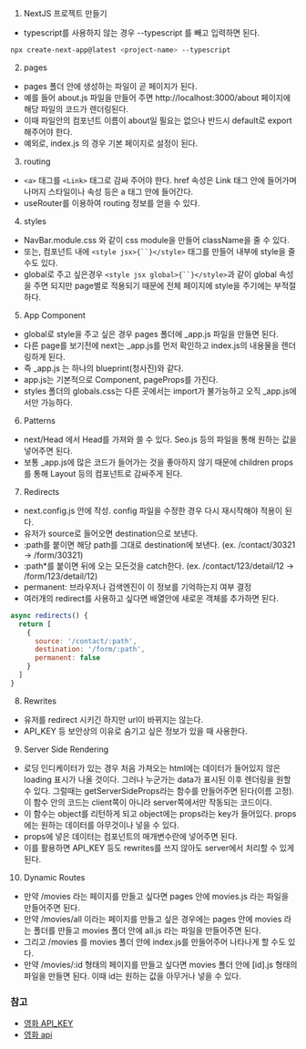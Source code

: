 1. NextJS 프로젝트 만들기

- typescript를 사용하지 않는 경우 --typescript 를 빼고 입력하면 된다.

```bash
npx create-next-app@latest <project-name> --typescript
```

2. pages

- pages 폴더 안에 생성하는 파일이 곧 페이지가 된다.
- 예를 들어 about.js 파일을 만들어 주면 http://localhost:3000/about 페이지에 해당 파일의 코드가 렌더링된다.
- 이때 파일안의 컴포넌트 이름이 about일 필요는 없으나 반드시 default로 export 해주어야 한다.
- 예외로, index.js 의 경우 기본 페이지로 설정이 된다.

3. routing

- `<a>` 태그를 `<Link>` 태그로 감싸 주어야 한다. href 속성은 Link 태그 안에 들어가며 나머지 스타일이나 속성 등은 a 태그 안에 들어간다.
- useRouter를 이용하여 routing 정보를 얻을 수 있다.

4. styles

- NavBar.module.css 와 같이 css module을 만들어 className을 줄 수 있다.
- 또는, 컴포넌트 내에 ` <style jsx>{``}</style> ` 태그를 만들어 내부에 style을 줄 수도 있다.
- global로 주고 싶은경우 ` <style jsx global>{``}</style> `과 같이 global 속성을 주면 되지만 page별로 적용되기 때문에 전체 페이지에 style을 주기에는 부적절하다.

5. App Component

- global로 style을 주고 싶은 경우 pages 폴더에 \_app.js 파일을 만들면 된다.
- 다른 page를 보기전에 next는 \_app.js를 먼저 확인하고 index.js의 내용물을 렌더링하게 된다.
- 즉 \_app.js 는 하나의 blueprint(청사진)와 같다.
- app.js는 기본적으로 Component, pageProps를 가진다.
- styles 폴더의 globals.css는 다른 곳에서는 import가 불가능하고 오직 \_app.js에서만 가능하다.

6. Patterns

- next/Head 에서 Head를 가져와 쓸 수 있다. Seo.js 등의 파일을 통해 원하는 값을 넣어주면 된다.
- 보통 \_app.js에 많은 코드가 들어가는 것을 좋아하지 않기 때문에 children props를 통해 Layout 등의 컴포넌트로 감싸주게 된다.

7. Redirects

- next.config.js 안에 작성. config 파일을 수정한 경우 다시 재시작해야 적용이 된다.
- 유저가 source로 들어오면 destination으로 보낸다.
- :path를 붙이면 해당 path를 그대로 destination에 보낸다. (ex. /contact/30321 -> /form/30321)
- :path\*를 붙이면 뒤에 오는 모든것을 catch한다. (ex. /contact/123/detail/12 -> /form/123/detail/12)
- permanent: 브라우저나 검색엔진이 이 정보를 기억하는지 여부 결정
- 여러개의 redirect를 사용하고 싶다면 배열안에 새로운 객체를 추가하면 된다.

```js
async redirects() {
  return [
    {
      source: '/contact/:path',
      destination: '/form/:path',
      permanent: false
    }
  ]
}
```

8. Rewrites

- 유저를 redirect 시키긴 하지만 url이 바뀌지는 않는다.
- API_KEY 등 보안상의 이유로 숨기고 싶은 정보가 있을 때 사용한다.

9. Server Side Rendering

- 로딩 인디케이터가 있는 경우 처음 가져오는 html에는 데이터가 들어있지 않은 loading 표시가 나올 것이다. 그러나 누군가는 data가 표시된 이후 렌더링을 원할 수 있다. 그럴때는 getServerSideProps라는 함수를 만들어주면 된다(이름 고정). 이 함수 안의 코드는 client쪽이 아니라 server쪽에서만 작동되는 코드이다.
- 이 함수는 object를 리턴하게 되고 object에는 props라는 key가 들어있다. props에는 원하는 데이터를 아무것이나 넣을 수 있다.
- props에 넣은 데이터는 컴포넌트의 매개변수란에 넣어주면 된다.
- 이를 활용하면 API_KEY 등도 rewrites를 쓰지 않아도 server에서 처리할 수 있게 된다.

10. Dynamic Routes

- 만약 /movies 라는 페이지를 만들고 싶다면 pages 안에 movies.js 라는 파일을 만들어주면 된다.
- 만약 /movies/all 이라는 페이지를 만들고 싶은 경우에는 pages 안에 movies 라는 폴더를 만들고 movies 폴더 안에 all.js 라는 파일을 만들어주면 된다.
- 그리고 /movies 를 movies 폴더 안에 index.js를 만들어주어 나타나게 할 수도 있다.
- 만약 /movies/:id 형태의 페이지를 만들고 싶다면 movies 폴더 안에 [id].js 형태의 파일을 만들면 된다. 이때 id는 원하는 값을 아무거나 넣을 수 있다.

### 참고

- [영화 API_KEY](https://www.themoviedb.org/)
- [영화 api](https://developers.themoviedb.org/3/getting-started/introduction)
